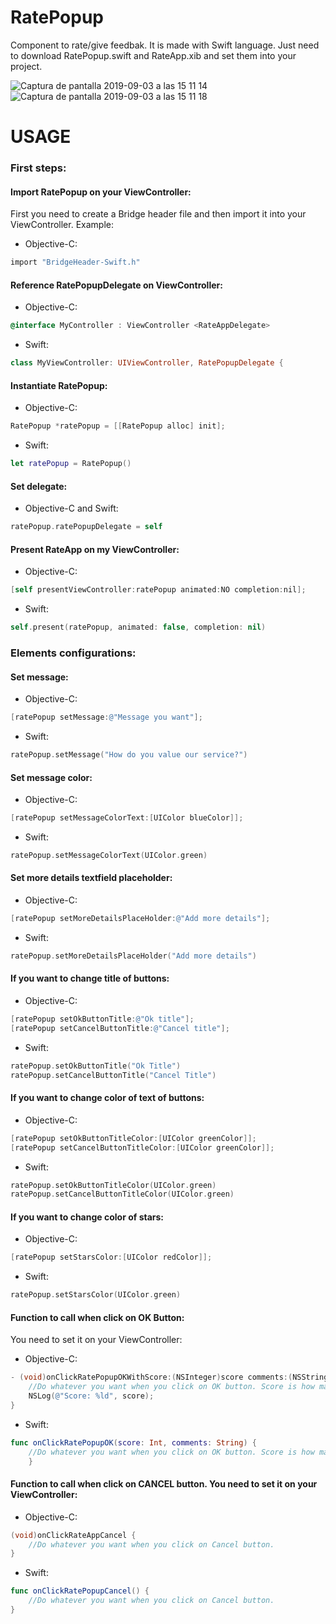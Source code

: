# RatePopup

Component to rate/give feedbak. It is made with Swift language. Just need to download RatePopup.swift and RateApp.xib and set them into your project.

![Captura de pantalla 2019-09-03 a las 15 11 14](https://user-images.githubusercontent.com/16594147/64181466-651a9780-ce5e-11e9-8c11-5dd26f048435.png)
![Captura de pantalla 2019-09-03 a las 15 11 18](https://user-images.githubusercontent.com/16594147/64181468-65b32e00-ce5e-11e9-8168-28466dec028b.png)

# USAGE

<h3>First steps:</h3>

<h4>Import RatePopup on your ViewController:</h4>
First you need to create a Bridge header file and then import it into your ViewController. Example:

* Objective-C:
```Objective-C
import "BridgeHeader-Swift.h"
```

<h4>Reference RatePopupDelegate on ViewController:</h4>

* Objective-C:
```Objective-C
@interface MyController : ViewController <RateAppDelegate>
```

* Swift:
```Swift
class MyViewController: UIViewController, RatePopupDelegate {
```

<h4>Instantiate RatePopup:</h4>

* Objective-C:
```Objective-C
RatePopup *ratePopup = [[RatePopup alloc] init];
```

* Swift:
```Swift
let ratePopup = RatePopup()
```

<h4>Set delegate:</h4>

* Objective-C and Swift:
```Objective-C
ratePopup.ratePopupDelegate = self
```

<h4>Present RateApp on my ViewController:</h4>

* Objective-C:
```Objective-C
[self presentViewController:ratePopup animated:NO completion:nil];
```

* Swift:
```Swift
self.present(ratePopup, animated: false, completion: nil)
```

### Elements configurations:

<h4>Set message:</h4>

* Objective-C:
```Objective-C
[ratePopup setMessage:@"Message you want"];
```

* Swift:
```Swift
ratePopup.setMessage("How do you value our service?")
```

<h4>Set message color:</h4>

* Objective-C:
```Objective-C
[ratePopup setMessageColorText:[UIColor blueColor]];
```

* Swift:
```Swift
ratePopup.setMessageColorText(UIColor.green)
```

<h4>Set more details textfield placeholder:</h4>

* Objective-C:
```Objective-C
[ratePopup setMoreDetailsPlaceHolder:@"Add more details"];
```

* Swift:
```Swift
ratePopup.setMoreDetailsPlaceHolder("Add more details")
```

<h4>If you want to change title of buttons:</h4>

* Objective-C:
```Objective-C
[ratePopup setOkButtonTitle:@"Ok title"];
[ratePopup setCancelButtonTitle:@"Cancel title"];
```

* Swift:
```Swift
ratePopup.setOkButtonTitle("Ok Title")
ratePopup.setCancelButtonTitle("Cancel Title")
```

<h4>If you want to change color of text of buttons:</h4>

* Objective-C:
```Objective-C
[ratePopup setOkButtonTitleColor:[UIColor greenColor]];
[ratePopup setCancelButtonTitleColor:[UIColor greenColor]];
```

* Swift:
```Swift
ratePopup.setOkButtonTitleColor(UIColor.green)
ratePopup.setCancelButtonTitleColor(UIColor.green)
```

<h4>If you want to change color of stars:</h4>

* Objective-C:
```Objective-C
[ratePopup setStarsColor:[UIColor redColor]];
```

* Swift:
```Swift
ratePopup.setStarsColor(UIColor.green)
```

<h4>Function to call when click on OK Button:</h4>
You need to set it on your ViewController:

* Objective-C:
```Objective-C
- (void)onClickRatePopupOKWithScore:(NSInteger)score comments:(NSString *)comments {
	//Do whatever you want when you click on OK button. Score is how many stars user sets as score and comment is what user	sets on "More Details" TextField:
    NSLog(@"Score: %ld", score);
}
```

* Swift:
```Swift
func onClickRatePopupOK(score: Int, comments: String) {
 	//Do whatever you want when you click on OK button. Score is how many stars user sets as score and comment is what user	sets on "More Details" TextField:
    }
```

<h4>Function to call when click on CANCEL button. You need to set it on your ViewController:</h4>

* Objective-C:
```Objective-C
(void)onClickRateAppCancel {
    //Do whatever you want when you click on Cancel button.
}
```

* Swift:
```Swift
func onClickRatePopupCancel() {
	//Do whatever you want when you click on Cancel button.
}
```



